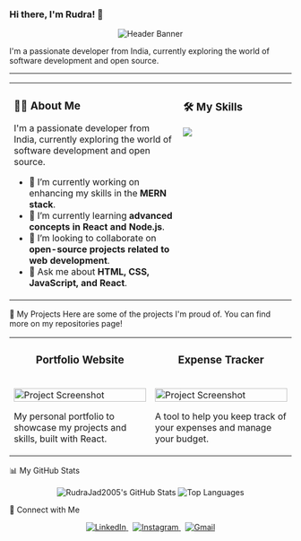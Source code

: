 ### Hi there, I'm Rudra! 👋

<p align="center">
  <img src="https://placehold.co/800x200/6366f1/ffffff?text=Welcome+to+my+GitHub+Profile!" alt="Header Banner"/>
</p>

I'm a passionate developer from India, currently exploring the world of software development and open source.

---

<table>
<tr>
<td valign="top" width="60%">

### 👨‍💻 About Me

I'm a passionate developer from India, currently exploring the world of software development and open source.

- 🔭 I’m currently working on enhancing my skills in the **MERN stack**.
- 🌱 I’m currently learning **advanced concepts in React and Node.js**.
- 👯 I’m looking to collaborate on **open-source projects related to web development**.
- 💬 Ask me about **HTML, CSS, JavaScript, and React**.

</td>
<td valign="top" width="40%">

### 🛠️ My Skills
<p align="left">
  <a href="https://skillicons.dev">
    <img src="https://skillicons.dev/icons?i=java,python,js,html,css,react,nodejs,express,mongodb,mysql,git,github,vscode,figma&perline=4" />
  </a>
</p>

</td>
</tr>
</table>


🚀 My Projects
Here are some of the projects I'm proud of. You can find more on my repositories page!

<table>
  <tr>
    <td width="50%" valign="top">
      <h3 align="center">Portfolio Website</h3>
      <br />
      <a href="https://github.com/RudraJad2005/Portfolio">
        <img src="https://via.placeholder.com/400x200.png/6366f1/ffffff?text=Project+Screenshot" alt="Project Screenshot" width="100%"/>
      </a>
      <br />
      <p>My personal portfolio to showcase my projects and skills, built with React.</p>
    </td>
    <td width="50%" valign="top">
      <h3 align="center">Expense Tracker</h3>
      <br />
      <a href="https://github.com/RudraJad2005/Expense-Tracker">
         <img src="https://via.placeholder.com/400x200.png/6366f1/ffffff?text=Project+Screenshot" alt="Project Screenshot" width="100%"/>
      </a>
      <br />
      <p>A tool to help you keep track of your expenses and manage your budget.</p>
    </td>
  </tr>
</table>

📊 My GitHub Stats

<p align="center">
  <img align="center" src="https://github-readme-stats.vercel.app/api?username=RudraJad2005&show_icons=true&locale=en&theme=radical" alt="RudraJad2005's GitHub Stats" />
  <img align="center" src="https://github-readme-stats.vercel.app/api/top-langs?username=RudraJad2005&layout=compact&locale=en&theme=radical" alt="Top Languages" />
</p>

🤝 Connect with Me
<p align="center">
  <a href="https://www.linkedin.com/in/rudra-jadhav-25a257258/">
    <img src="https://skillicons.dev/icons?i=linkedin" alt="LinkedIn"/>
  </a>
  &nbsp;
  <a href="https://www.instagram.com/rudra_jad_/">
    <img src="https://skillicons.dev/icons?i=instagram" alt="Instagram"/>
  </a>
  &nbsp;
  <a href="mailto:youremail@example.com">
    <img src="https://skillicons.dev/icons?i=gmail" alt="Gmail"/>
  </a>
</p>
